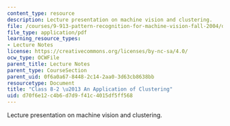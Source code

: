 ```yaml
---
content_type: resource
description: Lecture presentation on machine vision and clustering.
file: /courses/9-913-pattern-recognition-for-machine-vision-fall-2004/d70f6e12c4b6d7d9f41c4015df5ff568_class_8_2.pdf
file_type: application/pdf
learning_resource_types:
- Lecture Notes
license: https://creativecommons.org/licenses/by-nc-sa/4.0/
ocw_type: OCWFile
parent_title: Lecture Notes
parent_type: CourseSection
parent_uid: 0f6a0a67-8448-2c14-2aa0-3d63cb8638bb
resourcetype: Document
title: "Class 8-2 \u2013 An Application of Clustering"
uid: d70f6e12-c4b6-d7d9-f41c-4015df5ff568
---
```

Lecture presentation on machine vision and clustering.